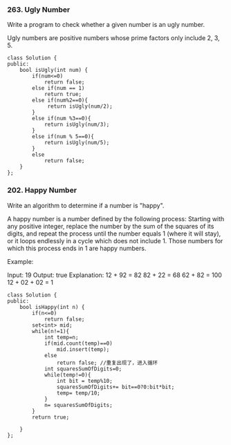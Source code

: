 ### 263. Ugly Number
Write a program to check whether a given number is an ugly number.

Ugly numbers are positive numbers whose prime factors only include 2, 3, 5.
```
class Solution {
public:
    bool isUgly(int num) {
        if(num<=0)
            return false;
        else if(num == 1)
            return true;
        else if(num%2==0){
             return isUgly(num/2);
        }
        else if(num %3==0){
            return isUgly(num/3);
        }
        else if(num % 5==0){
            return isUgly(num/5);
        }
        else
            return false;
    }
};
```
### 202. Happy Number
Write an algorithm to determine if a number is "happy".

A happy number is a number defined by the following process: Starting with any positive integer, replace the number by the sum of the squares of its digits, and repeat the process until the number equals 1 (where it will stay), or it loops endlessly in a cycle which does not include 1. Those numbers for which this process ends in 1 are happy numbers.

Example: 

Input: 19
Output: true
Explanation: 
12 + 92 = 82
82 + 22 = 68
62 + 82 = 100
12 + 02 + 02 = 1
```
class Solution {
public:
    bool isHappy(int n) {
        if(n<=0)
            return false;
        set<int> mid;
        while(n!=1){
            int temp=n;
            if(mid.count(temp)==0)
                mid.insert(temp);
            else 
                return false; //重复出现了，进入循环
            int squaresSumOfDigits=0;
            while(temp!=0){
                int bit = temp%10;
                squaresSumOfDigits+= bit==0?0:bit*bit;
                temp= temp/10;
            }
            n= squaresSumOfDigits;
        }
        return true;
        
    }
};
```

